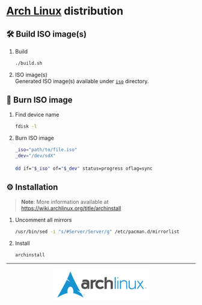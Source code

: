 <!-- markdownlint-disable MD033 -->

# [Arch Linux](https://archlinux.org) distribution

## :hammer_and_wrench: Build ISO image(s)

1. Build

   ```sh
   ./build.sh
   ```

2. ISO image(s) \
   Generated ISO image(s) available under [`iso`](./iso/) directory.

## :floppy_disk: Burn ISO image

1. Find device name

   ```sh
   fdisk -l
   ```

2. Burn ISO image

   ```sh
   _iso="path/to/file.iso"
   _dev="/dev/sdX"
   
   dd if="$_iso" of="$_dev" status=progress oflag=sync
   ```

## :gear: Installation

> **Note**: More information available at <https://wiki.archlinux.org/title/archinstall>

1. Uncomment all mirrors

   ```sh
   /usr/bin/sed -i "s/#Server/Server/g" /etc/pacman.d/mirrorlist
   ```

2. Install

   ```sh
   archinstall
   ```

---

<p align="center">
  <img src="./logo.png" alt="Arch Linux logo" width="50%" />
</p>

